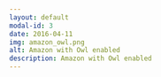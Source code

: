```yaml
---
layout: default
modal-id: 3
date: 2016-04-11
img: amazon_owl.png
alt: Amazon with Owl enabled
description: Amazon with Owl enabled
---
```

